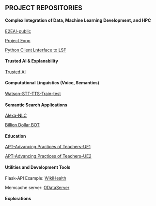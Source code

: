 ## PROJECT REPOSITORIES

#### Complex Integration of Data, Machine Learning Development, and HPC

[E2EAI-public](https://fjgreco.github.io/E2EAI-public/)

[Project Expo](https://fjgreco.github.io/ProjectExpo/)

[Python Client Lnterface to LSF](https://fjgreco.gitbub.io/LSF-API/)

#### Trusted AI & Explanability

[Trusted AI](https://fjgreco.github.io/TrustedAI/)

#### Computational Linguistics (Voice, Semantics)

[Watson-STT-TTS-Train-test](https://fjgreco.github.io/Watson-STT-TTS-Train-test/)

#### Semantic Search Applications

[Alexa-NLC](https://fjgreco.github.io/Alexa-NLC/)

[Billion Dollar BOT](https://fjgreco.github.io/BDB/)

#### Education

[APT-Advancing Practices of Teachers-UE1](https://fjgreco.github.io/UC-UE1/)  

[APT-Advancing Practices of Teachers-UE2](https://fjgreco.github.io/UC-UE2/) 

#### Utilities and Development Tools

Flask-API Example: [WikiHealth](https://fjgreco.github.io/wikihealth/)

Memcache server: [ODataServer](https://fjgreco.github.io/OdataServer/)

#### Explorations   


